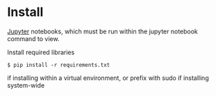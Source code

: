 # Install

[Jupyter](http://jupyter.org/) notebooks, which must be run within the jupyter notebook command to view.

Install required libraries

    $ pip install -r requirements.txt

if installing within a virtual environment, or prefix with sudo if installing system-wide

